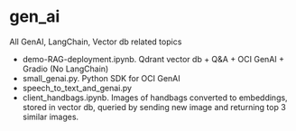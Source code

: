# gen_ai
All GenAI, LangChain, Vector db related topics


- demo-RAG-deployment.ipynb. Qdrant vector db + Q&A + OCI GenAI + Gradio (No LangChain)
- small_genai.py. Python SDK for OCI GenAI
- speech_to_text_and_genai.py
- client_handbags.ipynb. Images of handbags converted to embeddings, stored in vector db, queried by sending new image and returning top 3 similar images.
